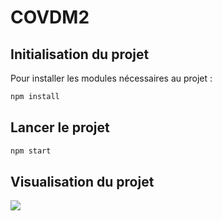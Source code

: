 # COVDM2

## Initialisation du projet

Pour installer les modules nécessaires au projet :

```bash
npm install
```

## Lancer le projet

```bash
npm start 
```

## Visualisation du projet

![](assets/img/Animation.gif)